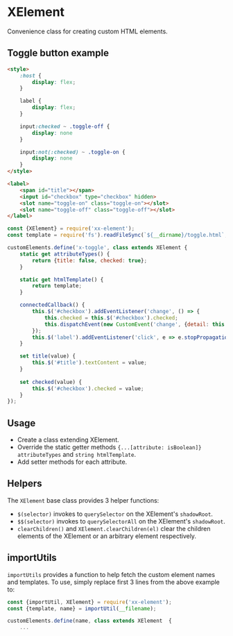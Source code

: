 # XElement

Convenience class for creating custom HTML elements.

## Toggle button example

```html
<style>
	:host {
		display: flex;
	}

	label {
		display: flex;
	}

	input:checked ~ .toggle-off {
		display: none
	}

	input:not(:checked) ~ .toggle-on {
		display: none
	}
</style>

<label>
    <span id="title"></span>
	<input id="checkbox" type="checkbox" hidden>
	<slot name="toggle-on" class="toggle-on"></slot>
	<slot name="toggle-off" class="toggle-off"></slot>
</label>
```

```js
const {XElement} = require('xx-element');
const template = require('fs').readFileSync(`${__dirname}/toggle.html`, 'utf8');

customElements.define('x-toggle', class extends XElement {
	static get attributeTypes() {
		return {title: false, checked: true};
	}

	static get htmlTemplate() {
		return template;
	}

	connectedCallback() {
		this.$('#checkbox').addEventListener('change', () => {
			this.checked = this.$('#checkbox').checked;
            this.dispatchEvent(new CustomEvent('change', {detail: this.checked}));
		});
		this.$('label').addEventListener('click', e => e.stopPropagation());
	}

	set title(value) {
		this.$('#title').textContent = value;
	}
	
	set checked(value) {
		this.$('#checkbox').checked = value;
	}
});
```

## Usage

- Create a class extending XElement.
- Override the static getter methods `{...[attribute: isBoolean]} attributeTypes` and `string htmlTemplate`.
- Add setter methods for each attribute.

## Helpers

The `XElement` base class provides 3 helper functions:

- `$(selector)` invokes to `querySelector` on the XElement's `shadowRoot`.
- `$$(selector)` invokes to `querySelectorAll` on the XElement's `shadowRoot`.
- `clearChildren()` and `XElement.clearChildren(el)` clear the children elements of the XElement or an arbitrary element respectively.

## importUtils

`importUtils` provides a function to help fetch the custom element names and templates. To use, simply replace first 3 lines from the above example to:

```js
const {importUtil, XElement} = require('xx-element');
const {template, name} = importUtil(__filename);

customElements.define(name, class extends XElement  {
    ...
```
